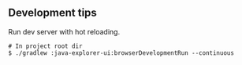 ## Development tips
Run dev server with hot reloading.

```shell
# In project root dir
$ ./gradlew :java-explorer-ui:browserDevelopmentRun --continuous
```